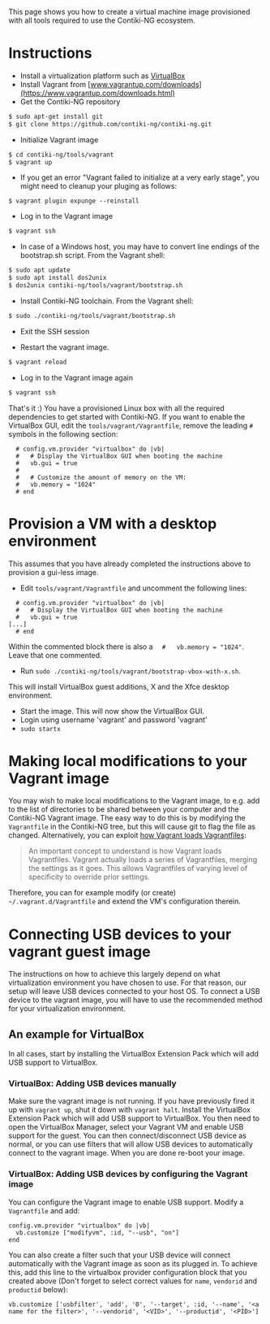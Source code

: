 This page shows you how to create a virtual machine image provisioned with all tools required to use the Contiki-NG ecosystem.

# Instructions

* Install a virtualization platform such as [VirtualBox](https://www.virtualbox.org)
* Install Vagrant from [www.vagrantup.com/downloads](https://www.vagrantup.com/downloads.html)
* Get the Contiki-NG repository
```bash
$ sudo apt-get install git
$ git clone https://github.com/contiki-ng/contiki-ng.git
```
* Initialize Vagrant image
```bash
$ cd contiki-ng/tools/vagrant
$ vagrant up
``` 

* If you get an error "Vagrant failed to initialize at a very early stage", you might need to cleanup your pluging as follows:
```
$ vagrant plugin expunge --reinstall
```

* Log in to the Vagrant image
```bash
$ vagrant ssh
``` 
* In case of a Windows host, you may have to convert line endings of the bootstrap.sh script. From the Vagrant shell:
```bash
$ sudo apt update
$ sudo apt install dos2unix
$ dos2unix contiki-ng/tools/vagrant/bootstrap.sh
```
* Install Contiki-NG toolchain. From the Vagrant shell:
```bash
$ sudo ./contiki-ng/tools/vagrant/bootstrap.sh
```
* Exit the SSH session

* Restart the vagrant image.
```bash
$ vagrant reload
``` 

* Log in to the Vagrant image again
```bash
$ vagrant ssh
``` 

That's it :)
You have a provisioned Linux box with all the required dependencies to get started with Contiki-NG.
If you want to enable the VirtualBox GUI, edit the `tools/vagrant/Vagrantfile`, remove the leading `#` symbols in the following section:
```
  # config.vm.provider "virtualbox" do |vb|
  #   # Display the VirtualBox GUI when booting the machine
  #   vb.gui = true
  #
  #   # Customize the amount of memory on the VM:
  #   vb.memory = "1024"
  # end
```

# Provision a VM with a desktop environment
This assumes that you have already completed the instructions above to provision a gui-less image.

* Edit `tools/vagrant/Vagrantfile` and uncomment the following lines:

```
  # config.vm.provider "virtualbox" do |vb|
  #   # Display the VirtualBox GUI when booting the machine
  #   vb.gui = true
[...]
  # end
```
Within the commented block there is also a `  #   vb.memory = "1024"`. Leave that one commented.

* Run `sudo ./contiki-ng/tools/vagrant/bootstrap-vbox-with-x.sh`.

This will install VirtualBox guest additions, X and the Xfce desktop environment.

* Start the image. This will now show the VirtualBox GUI.
* Login using username 'vagrant' and password 'vagrant'
* `sudo startx`

# Making local modifications to your Vagrant image

You may wish to make local modifications to the Vagrant image, to e.g. add to the list of directories to be shared between your computer and the Contiki-NG Vagrant image. The easy way to do this is by modifying the `Vagrantfile` in the Contiki-NG tree, but this will cause git to flag the file as changed. Alternatively, you can exploit [how Vagrant loads Vagrantfiles](https://www.vagrantup.com/docs/vagrantfile/):

> An important concept to understand is how Vagrant loads Vagrantfiles. Vagrant actually loads a series of Vagrantfiles, merging the settings as it goes. This allows Vagrantfiles of varying level of specificity to override prior settings. 

Therefore, you can for example modify (or create) `~/.vagrant.d/Vagrantfile` and extend the VM's configuration therein.

# Connecting USB devices to your vagrant guest image

The instructions on how to achieve this largely depend on what virtualization environment you have chosen to use. For that reason, our setup will leave USB devices connected to your host OS. To connect a USB device to the vagrant image, you will have to use the recommended method for your virtualization environment.

## An example for VirtualBox
In all cases, start by installing the VirtualBox Extension Pack which will add USB support to VirtualBox.

### VirtualBox: Adding USB devices manually
Make sure the vagrant image is not running. If you have previously fired it up with `vagrant up`, shut it down with `vagrant halt`. Install the VirtualBox Extension Pack which will add USB support to VirtualBox. You then need to open the VirtualBox Manager, select your Vagrant VM and enable USB support for the guest. You can then connect/disconnect USB device as normal, or you can use filters that will allow USB devices to automatically connect to the vagrant image. When you are done re-boot your image.

### VirtualBox: Adding USB devices by configuring the Vagrant image
You can configure the Vagrant image to enable USB support. Modify a `Vagrantfile` and add:

```
config.vm.provider "virtualbox" do |vb|
  vb.customize ["modifyvm", :id, "--usb", "on"]
end
```

You can also create a filter such that your USB device will connect automatically with the Vagrant image as soon as its plugged in. To achieve this, add this line to the virtualbox provider configuration block that you created above (Don't forget to select correct values for `name`, `vendorid` and `productid` below):

```
vb.customize ['usbfilter', 'add', '0', '--target', :id, '--name', '<a name for the filter>', '--vendorid', '<VID>', '--productid', '<PID>']
```